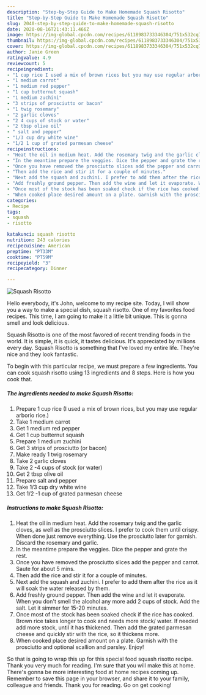 ```yaml
---
description: "Step-by-Step Guide to Make Homemade Squash Risotto"
title: "Step-by-Step Guide to Make Homemade Squash Risotto"
slug: 2040-step-by-step-guide-to-make-homemade-squash-risotto
date: 2020-08-16T21:43:11.466Z
image: https://img-global.cpcdn.com/recipes/6118983733346304/751x532cq70/squash-risotto-recipe-main-photo.jpg
thumbnail: https://img-global.cpcdn.com/recipes/6118983733346304/751x532cq70/squash-risotto-recipe-main-photo.jpg
cover: https://img-global.cpcdn.com/recipes/6118983733346304/751x532cq70/squash-risotto-recipe-main-photo.jpg
author: Janie Green
ratingvalue: 4.9
reviewcount: 5
recipeingredient:
- "1 cup rice I used a mix of brown rices but you may use regular arborio rice"
- "1 medium carrot"
- "1 medium red pepper"
- "1 cup butternut squash"
- "1 medium zuchini"
- "3 strips of prosciutto or bacon"
- "1 twig rosemary"
- "2 garlic cloves"
- "2 4 cups of stock or water"
- "2 tbsp olive oil"
- " salt and pepper"
- "1/3 cup dry white wine"
- "1/2 1 cup of grated parmesan cheese"
recipeinstructions:
- "Heat the oil in medium heat. Add the rosemary twig and the garlic cloves, as well as the prosciutto slices. I prefer to cook them until crispy. When done just remove everything. Use the prosciutto later for garnish. Discard the rosemary and garlic."
- "In the meantime prepare the veggies. Dice the pepper and grate the rest."
- "Once you have removed the prosciutto slices add the pepper and carrot. Saute for about 5 mins."
- "Then add the rice and stir it for a couple of minutes."
- "Next add the squash and zuchini. I prefer to add them after the rice as it will soak the water released by them."
- "Add freshly ground pepper. Then add the wine and let it evaporate. When you don&#39;t smell the alcohol any more add 2 cups of stock. Add the salt. Let it simmer for 15-20 minutes."
- "Once most of the stock has been soaked check if the rice has cooked. Brown rice takes longer to cook and needs more stock/ water. If needed add more stock, until it has thickened. Then add the grated parmesan cheese and quickly stir with the rice, so it thickens more."
- "When cooked place desired amount on a plate. Garnish with the prosciutto and optional scallion and parsley. Enjoy!"
categories:
- Recipe
tags:
- squash
- risotto

katakunci: squash risotto 
nutrition: 243 calories
recipecuisine: American
preptime: "PT33M"
cooktime: "PT59M"
recipeyield: "3"
recipecategory: Dinner

---
```



![Squash Risotto](https://img-global.cpcdn.com/recipes/6118983733346304/751x532cq70/squash-risotto-recipe-main-photo.jpg)

Hello everybody, it's John, welcome to my recipe site. Today, I will show you a way to make a special dish, squash risotto. One of my favorites food recipes. This time, I am going to make it a little bit unique. This is gonna smell and look delicious.

Squash Risotto is one of the most favored of recent trending foods in the world. It is simple, it is quick, it tastes delicious. It's appreciated by millions every day. Squash Risotto is something that I've loved my entire life. They're nice and they look fantastic.




To begin with this particular recipe, we must prepare a few ingredients. You can cook squash risotto using 13 ingredients and 8 steps. Here is how you cook that.

<!--inarticleads1-->

##### The ingredients needed to make Squash Risotto:

1. Prepare 1 cup rice (I used a mix of brown rices, but you may use regular arborio rice.)
1. Take 1 medium carrot
1. Get 1 medium red pepper
1. Get 1 cup butternut squash
1. Prepare 1 medium zuchini
1. Get 3 strips of prosciutto (or bacon)
1. Make ready 1 twig rosemary
1. Take 2 garlic cloves
1. Take 2 -4 cups of stock (or water)
1. Get 2 tbsp olive oil
1. Prepare  salt and pepper
1. Take 1/3 cup dry white wine
1. Get 1/2 -1 cup of grated parmesan cheese




<!--inarticleads2-->

##### Instructions to make Squash Risotto:

1. Heat the oil in medium heat. Add the rosemary twig and the garlic cloves, as well as the prosciutto slices. I prefer to cook them until crispy. When done just remove everything. Use the prosciutto later for garnish. Discard the rosemary and garlic.
1. In the meantime prepare the veggies. Dice the pepper and grate the rest.
1. Once you have removed the prosciutto slices add the pepper and carrot. Saute for about 5 mins.
1. Then add the rice and stir it for a couple of minutes.
1. Next add the squash and zuchini. I prefer to add them after the rice as it will soak the water released by them.
1. Add freshly ground pepper. Then add the wine and let it evaporate. When you don&#39;t smell the alcohol any more add 2 cups of stock. Add the salt. Let it simmer for 15-20 minutes.
1. Once most of the stock has been soaked check if the rice has cooked. Brown rice takes longer to cook and needs more stock/ water. If needed add more stock, until it has thickened. Then add the grated parmesan cheese and quickly stir with the rice, so it thickens more.
1. When cooked place desired amount on a plate. Garnish with the prosciutto and optional scallion and parsley. Enjoy!




So that is going to wrap this up for this special food squash risotto recipe. Thank you very much for reading. I'm sure that you will make this at home. There's gonna be more interesting food at home recipes coming up. Remember to save this page in your browser, and share it to your family, colleague and friends. Thank you for reading. Go on get cooking!
